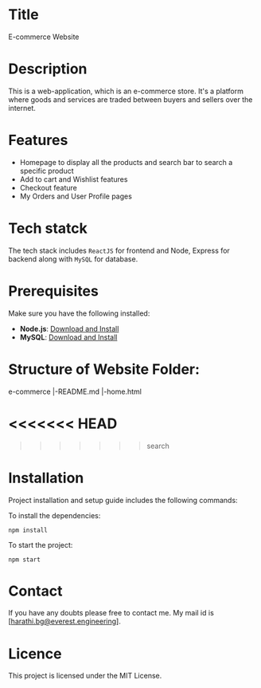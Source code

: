 # Title
E-commerce Website

# Description
This is a web-application, which is an e-commerce store. It's a platform where goods and services are traded between buyers and sellers over the internet.

# Features
- Homepage to display all the products and search bar to search a specific product
- Add to cart and Wishlist features
- Checkout feature
- My Orders and User Profile pages

# Tech statck
The tech stack includes `ReactJS` for frontend and Node, Express for backend along with `MySQL` for database.

# Prerequisites
Make sure you have the following installed:
- **Node.js**: [Download and Install](https://nodejs.org/)
- **MySQL**: [Download and Install](https://www.mysql.com/)

# Structure of Website Folder:

e-commerce
|-README.md
|-home.html

<<<<<<< HEAD
=======

>>>>>>> search
# Installation

Project installation and setup guide includes the following commands:

To install the dependencies:
```
npm install
```
To start the project:
```
npm start
```
# Contact
If you have any doubts please free to contact me. My mail id is [harathi.bg@everest.engineering].

# Licence
This project is licensed under the MIT License.

